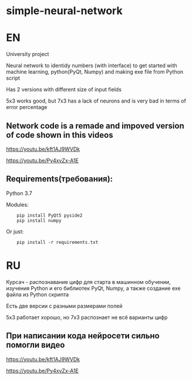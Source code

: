 # simple-neural-network
# EN
University project

Neural network to identidy numbers (with interface) to get started with machine learning, python(PyQt, Numpy) and making exe file from Python script

Has 2 versions with different size of input fields

5x3 works good, but 7x3 has a lack of neurons and is very bad in terms of error percentage
## Network code is a remade and impoved version of code shown in this videos
https://youtu.be/kft1AJ9WVDk

https://youtu.be/Py4xvZx-A1E

## Requirements(требования):
Python 3.7

Modules:
```   
    pip install PyQt5 pyside2
    pip install numpy
```    
  
Or just:
```
    pip install -r requirements.txt
```    
# RU

Курсач - распознавание цифр для старта в машинном обучении, изучения Python и его библиотек PyQt, Numpy, а также создание exe файла из Python скрипта

Есть две версии с разными размерами полей

5х3 работает хорошо, но 7х3 распознает не всё варианты цифр

## При написании кода нейросети сильно помогли видео
https://youtu.be/kft1AJ9WVDk

https://youtu.be/Py4xvZx-A1E

